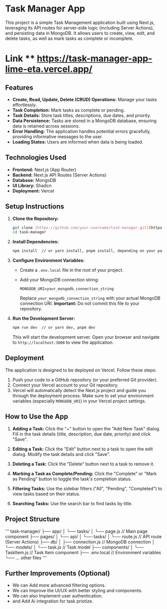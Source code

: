# Task Manager App

This project is a simple Task Management application built using Next.js, leveraging its API routes for server-side logic (including Server Actions), and persisting data in MongoDB.  It allows users to create, view, edit, and delete tasks, as well as mark tasks as complete or incomplete.

# Link ** https://task-manager-app-lime-eta.vercel.app/

## Features

*   **Create, Read, Update, Delete (CRUD) Operations:**  Manage your tasks effortlessly.
*   **Task Completion:** Mark tasks as complete or pending.
*   **Task Details:** Store task titles, descriptions, due dates, and priority.
*   **Data Persistence:**  Tasks are stored in a MongoDB database, ensuring data is retained across sessions.
*   **Error Handling:**  The application handles potential errors gracefully, providing informative messages to the user.
*   **Loading States:**  Users are informed when data is being loaded.

## Technologies Used

*   **Frontend:** Next.js (App Router)
*   **Backend:** Next.js API Routes (Server Actions)
*   **Database:** MongoDB
*   **UI Library:**  Shadcn
*   **Deployment:** Vercel

## Setup Instructions

1.  **Clone the Repository:**

    ```bash
    git clone [https://github.com/your-username/task-manager.git](https://www.google.com/search?q=https://github.com/your-username/task-manager.git)  // Replace with your repository URL
    cd task-manager
    ```

2.  **Install Dependencies:**

    ```bash
    npm install  // or yarn install, pnpm install, depending on your package manager
    ```

3.  **Configure Environment Variables:**

    *   Create a `.env.local` file in the root of your project.
    *   Add your MongoDB connection string:

        ```
        MONGODB_URI=your_mongodb_connection_string
        ```

        Replace `your_mongodb_connection_string` with your actual MongoDB connection URI.  **Important:** Do not commit this file to your repository.

4.  **Run the Development Server:**

    ```bash
    npm run dev  // or yarn dev, pnpm dev
    ```

    This will start the development server. Open your browser and navigate to `http://localhost:3000` to view the application.

## Deployment

The application is designed to be deployed on Vercel.  Follow these steps:

1.  Push your code to a GitHub repository (or your preferred Git provider).
2.  Connect your Vercel account to your Git repository.
3.  Vercel will automatically detect the Next.js project and guide you through the deployment process.  Make sure to set your environment variables (especially `MONGODB_URI`) in your Vercel project settings.

## How to Use the App

1.  **Adding a Task:** Click the "+" button to open the "Add New Task" dialog.  Fill in the task details (title, description, due date, priority) and click "Save".

2.  **Editing a Task:** Click the "Edit" button next to a task to open the edit dialog.  Modify the task details and click "Save".

3.  **Deleting a Task:** Click the "Delete" button next to a task to remove it.

4.  **Marking a Task as Complete/Pending:** Click the "Complete" or "Mark as Pending" button to toggle the task's completion status.

5.  **Filtering Tasks:** Use the sidebar filters ("All", "Pending", "Completed") to view tasks based on their status.

6.  **Searching Tasks:** Use the search bar to find tasks by title.

## Project Structure

'''
task-manager/
├── app/
│   └── tasks/
│       └── page.js       // Main page component
├── pages/
│   └── api/
│       └── tasks/
│           └── route.js   // API route (Server Actions)
├── db/
│   ├── connection.js  // MongoDB connection
│   └── models/
│       └── task.js      // Task model
├── components/
│   └── TaskItem.js    // Task Item component
├── .env.local         // Environment variables
└── ... other files
'''

## Further Improvements (Optional)

*   We can Add more advanced filtering options.
*   We can Improve the UI/UX with better styling and components.
*   We can also Implement user authentication.
*   and Add Ai integration for task priotize.
